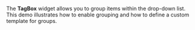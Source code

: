 The **TagBox** widget allows you to&nbsp;group items within the drop-down list. This demo illustrates how to&nbsp;enable grouping and how to&nbsp;define a&nbsp;custom template for groups.